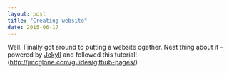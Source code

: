 ```yaml
---
layout: post
title: "Creating website"
date: 2015-06-17
---
```

Well. Finally got around to putting a website ogether. Neat thing about it - powered by [Jekyll](http://jekyllrb.com) 
and followed this tutorial! (http://jmcglone.com/guides/github-pages/)
